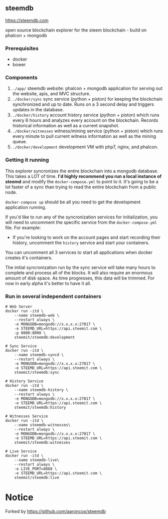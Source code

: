 ## steemdb

https://steemdb.com

open source blockchain explorer for the steem blockchain - build on phalcon + mongodb

### Prerequisites

- docker
- bower

### Components

1. `./app/` steemdb website: phalcon + mongodb application for serving out the website, apis, and MVC structure.
2. `./docker/sync` sync service (python + piston) for keeping the blockchain synchronized and up to date. Runs on a 3 second delay and triggers updates in the database.
3. `./docker/history` account history service (python + piston) which runs every 6 hours and analyzes every account on the blockchain. Records historical information as well as a current snapshot.
4. `./docker/witnesses` witness/mining service (python + piston) which runs every minute to pull current witness information as well as the mining queue.
5. `./docker/development` development VM with php7, nginx, and phalcon.

### Getting it running

This explorer syncronizes the entire blockchain into a mongodb database. This takes a LOT of time. **I'd highly recommend you run a local instance of steemd** and modify the `docker-compose.yml` to point to it. It's going to be a lot faster of a sync than trying to read the entire blockchain from a public node.

`docker-compose up` should be all you need to get the development application running.

If you'd like to run any of the syncronization services for initialization, you will need to uncomment the specific service from the `docker-compose.yml` file. For example:

- If you're looking to work on the account pages and start recording their history, uncomment the `history` service and start your containers.

You can uncomment all 3 services to start all applications when docker creates it's containers.

The initial syncronization run by the sync service will take many hours to complete and process all of the blocks. It will also require an enormous amount of disk space. As time progresses, this data will be trimmed. For now in early alpha it's better to have it all.

### Run in several independent containers

```
# Web Server
docker run -itd \
    --name steemdb-web \
    --restart always \
    -e MONGODB=mongodb://x.x.x.x:27017 \
    -e STEEMD_URL=https://api.steemit.com \
    -p 8000:8000 \
    steemit/steemdb:development

# Sync Service
docker run -itd \
    --name steemdb-syncd \
    --restart always \
    -e MONGODB=mongodb://x.x.x.x:27017 \
    -e STEEMD_URL=https://api.steemit.com \
    steemit/steemdb:sync

# History Service
docker run -itd \
    --name steemdb-history \
    --restart always \
    -e MONGODB=mongodb://x.x.x.x:27017 \
    -e STEEMD_URL=https://api.steemit.com \
    steemit/steemdb:history

# Witnesses Service
docker run -itd \
    --name steemdb-witnesses\
    --restart always \
    -e MONGODB=mongodb://x.x.x.x:27017 \
    -e STEEMD_URL=https://api.steemit.com \
    steemit/steemdb:witnesses

# Live Service
docker run -itd \
    --name steemdb-live\
    --restart always \
    -e LIVE_PORT=8888 \
    -e STEEMD_URL=https://api.steemit.com \
    steemit/steemdb:live
```

# Notice

Forked by https://github.com/aaroncox/steemdb
